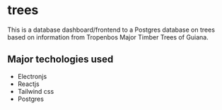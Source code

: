 # trees
This is a database dashboard/frontend to a Postgres database on trees based on information from Tropenbos Major Timber Trees of Guiana.

## Major techologies used
- Electronjs
- Reactjs
- Tailwind css
- Postgres
